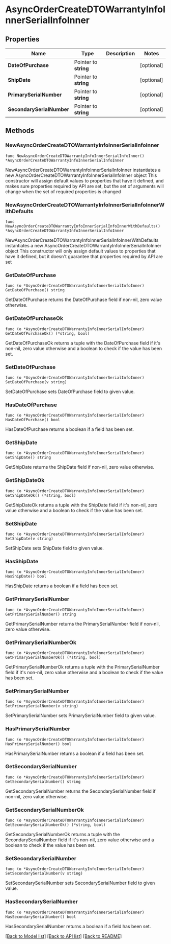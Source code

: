 # AsyncOrderCreateDTOWarrantyInfoInnerSerialInfoInner

## Properties

Name | Type | Description | Notes
------------ | ------------- | ------------- | -------------
**DateOfPurchase** | Pointer to **string** |  | [optional] 
**ShipDate** | Pointer to **string** |  | [optional] 
**PrimarySerialNumber** | Pointer to **string** |  | [optional] 
**SecondarySerialNumber** | Pointer to **string** |  | [optional] 

## Methods

### NewAsyncOrderCreateDTOWarrantyInfoInnerSerialInfoInner

`func NewAsyncOrderCreateDTOWarrantyInfoInnerSerialInfoInner() *AsyncOrderCreateDTOWarrantyInfoInnerSerialInfoInner`

NewAsyncOrderCreateDTOWarrantyInfoInnerSerialInfoInner instantiates a new AsyncOrderCreateDTOWarrantyInfoInnerSerialInfoInner object
This constructor will assign default values to properties that have it defined,
and makes sure properties required by API are set, but the set of arguments
will change when the set of required properties is changed

### NewAsyncOrderCreateDTOWarrantyInfoInnerSerialInfoInnerWithDefaults

`func NewAsyncOrderCreateDTOWarrantyInfoInnerSerialInfoInnerWithDefaults() *AsyncOrderCreateDTOWarrantyInfoInnerSerialInfoInner`

NewAsyncOrderCreateDTOWarrantyInfoInnerSerialInfoInnerWithDefaults instantiates a new AsyncOrderCreateDTOWarrantyInfoInnerSerialInfoInner object
This constructor will only assign default values to properties that have it defined,
but it doesn't guarantee that properties required by API are set

### GetDateOfPurchase

`func (o *AsyncOrderCreateDTOWarrantyInfoInnerSerialInfoInner) GetDateOfPurchase() string`

GetDateOfPurchase returns the DateOfPurchase field if non-nil, zero value otherwise.

### GetDateOfPurchaseOk

`func (o *AsyncOrderCreateDTOWarrantyInfoInnerSerialInfoInner) GetDateOfPurchaseOk() (*string, bool)`

GetDateOfPurchaseOk returns a tuple with the DateOfPurchase field if it's non-nil, zero value otherwise
and a boolean to check if the value has been set.

### SetDateOfPurchase

`func (o *AsyncOrderCreateDTOWarrantyInfoInnerSerialInfoInner) SetDateOfPurchase(v string)`

SetDateOfPurchase sets DateOfPurchase field to given value.

### HasDateOfPurchase

`func (o *AsyncOrderCreateDTOWarrantyInfoInnerSerialInfoInner) HasDateOfPurchase() bool`

HasDateOfPurchase returns a boolean if a field has been set.

### GetShipDate

`func (o *AsyncOrderCreateDTOWarrantyInfoInnerSerialInfoInner) GetShipDate() string`

GetShipDate returns the ShipDate field if non-nil, zero value otherwise.

### GetShipDateOk

`func (o *AsyncOrderCreateDTOWarrantyInfoInnerSerialInfoInner) GetShipDateOk() (*string, bool)`

GetShipDateOk returns a tuple with the ShipDate field if it's non-nil, zero value otherwise
and a boolean to check if the value has been set.

### SetShipDate

`func (o *AsyncOrderCreateDTOWarrantyInfoInnerSerialInfoInner) SetShipDate(v string)`

SetShipDate sets ShipDate field to given value.

### HasShipDate

`func (o *AsyncOrderCreateDTOWarrantyInfoInnerSerialInfoInner) HasShipDate() bool`

HasShipDate returns a boolean if a field has been set.

### GetPrimarySerialNumber

`func (o *AsyncOrderCreateDTOWarrantyInfoInnerSerialInfoInner) GetPrimarySerialNumber() string`

GetPrimarySerialNumber returns the PrimarySerialNumber field if non-nil, zero value otherwise.

### GetPrimarySerialNumberOk

`func (o *AsyncOrderCreateDTOWarrantyInfoInnerSerialInfoInner) GetPrimarySerialNumberOk() (*string, bool)`

GetPrimarySerialNumberOk returns a tuple with the PrimarySerialNumber field if it's non-nil, zero value otherwise
and a boolean to check if the value has been set.

### SetPrimarySerialNumber

`func (o *AsyncOrderCreateDTOWarrantyInfoInnerSerialInfoInner) SetPrimarySerialNumber(v string)`

SetPrimarySerialNumber sets PrimarySerialNumber field to given value.

### HasPrimarySerialNumber

`func (o *AsyncOrderCreateDTOWarrantyInfoInnerSerialInfoInner) HasPrimarySerialNumber() bool`

HasPrimarySerialNumber returns a boolean if a field has been set.

### GetSecondarySerialNumber

`func (o *AsyncOrderCreateDTOWarrantyInfoInnerSerialInfoInner) GetSecondarySerialNumber() string`

GetSecondarySerialNumber returns the SecondarySerialNumber field if non-nil, zero value otherwise.

### GetSecondarySerialNumberOk

`func (o *AsyncOrderCreateDTOWarrantyInfoInnerSerialInfoInner) GetSecondarySerialNumberOk() (*string, bool)`

GetSecondarySerialNumberOk returns a tuple with the SecondarySerialNumber field if it's non-nil, zero value otherwise
and a boolean to check if the value has been set.

### SetSecondarySerialNumber

`func (o *AsyncOrderCreateDTOWarrantyInfoInnerSerialInfoInner) SetSecondarySerialNumber(v string)`

SetSecondarySerialNumber sets SecondarySerialNumber field to given value.

### HasSecondarySerialNumber

`func (o *AsyncOrderCreateDTOWarrantyInfoInnerSerialInfoInner) HasSecondarySerialNumber() bool`

HasSecondarySerialNumber returns a boolean if a field has been set.


[[Back to Model list]](../README.md#documentation-for-models) [[Back to API list]](../README.md#documentation-for-api-endpoints) [[Back to README]](../README.md)


